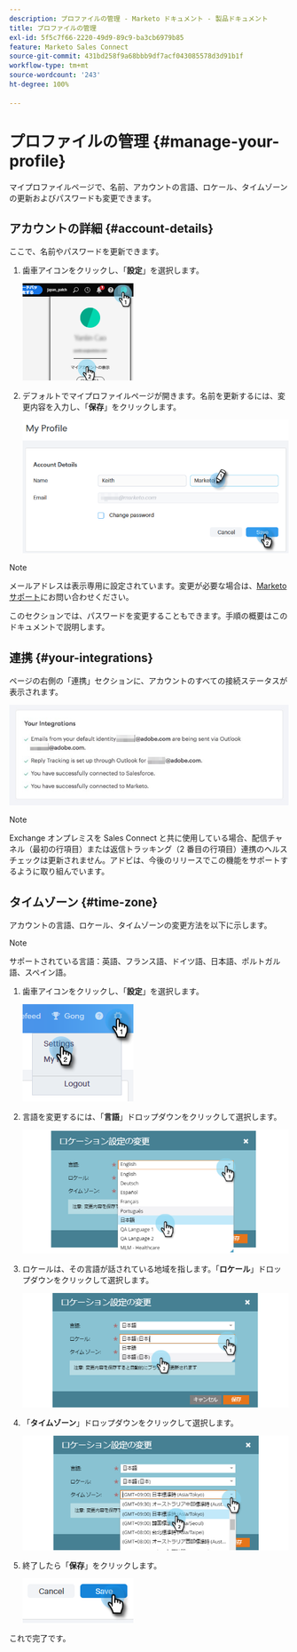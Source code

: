 ```yaml
---
description: プロファイルの管理 - Marketo ドキュメント - 製品ドキュメント
title: プロファイルの管理
exl-id: 5f5c7f66-2220-49d9-89c9-ba3cb6979b85
feature: Marketo Sales Connect
source-git-commit: 431bd258f9a68bbb9df7acf043085578d3d91b1f
workflow-type: tm+mt
source-wordcount: '243'
ht-degree: 100%

---
```


# プロファイルの管理 {#manage-your-profile}

マイプロファイルページで、名前、アカウントの言語、ロケール、タイムゾーンの更新およびパスワードも変更できます。

## アカウントの詳細 {#account-details}

ここで、名前やパスワードを更新できます。

1. 歯車アイコンをクリックし、「**設定**」を選択します。

   ![](assets/manage-your-profile-1.png)

1. デフォルトでマイプロファイルページが開きます。名前を更新するには、変更内容を入力し、「**保存**」をクリックします。

   ![](assets/manage-your-profile-2.png)

>[!NOTE]
>
>メールアドレスは表示専用に設定されています。変更が必要な場合は、[Marketo サポート](https://nation.marketo.com/t5/Support/ct-p/Support)にお問い合わせください。

このセクションでは、パスワードを変更することもできます。手順の概要はこのドキュメントで説明します。

## 連携 {#your-integrations}

ページの右側の「連携」セクションに、アカウントのすべての接続ステータスが表示されます。

![](assets/manage-your-profile-3.png)

>[!NOTE]
>
>Exchange オンプレミスを Sales Connect と共に使用している場合、配信チャネル（最初の行項目）または返信トラッキング（2 番目の行項目）連携のヘルスチェックは更新されません。アドビは、今後のリリースでこの機能をサポートするように取り組んでいます。

## タイムゾーン {#time-zone}

アカウントの言語、ロケール、タイムゾーンの変更方法を以下に示します。

>[!NOTE]
>
>サポートされている言語：英語、フランス語、ドイツ語、日本語、ポルトガル語、スペイン語。

1. 歯車アイコンをクリックし、「**設定**」を選択します。

   ![](assets/manage-your-profile-4.png)

1. 言語を変更するには、「**言語**」ドロップダウンをクリックして選択します。

   ![](assets/manage-your-profile-5.png)

1. ロケールは、その言語が話されている地域を指します。「**ロケール**」ドロップダウンをクリックして選択します。

   ![](assets/manage-your-profile-6.png)

1. 「**タイムゾーン**」ドロップダウンをクリックして選択します。

   ![](assets/manage-your-profile-7.png)

1. 終了したら「**保存**」をクリックします。

   ![](assets/manage-your-profile-8.png)

これで完了です。
